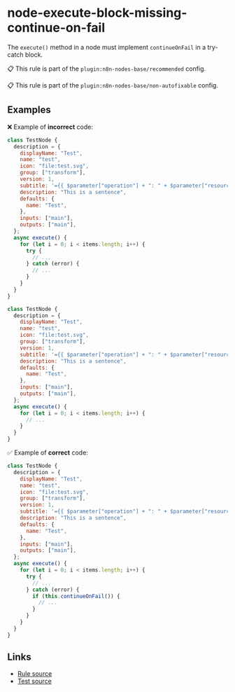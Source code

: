 [//]: # "File generated from a template. Do not edit this file directly."

# node-execute-block-missing-continue-on-fail

The `execute()` method in a node must implement `continueOnFail` in a try-catch block.

📋 This rule is part of the `plugin:n8n-nodes-base/recommended` config.

📋 This rule is part of the `plugin:n8n-nodes-base/non-autofixable` config.

## Examples

❌ Example of **incorrect** code:

```js
class TestNode {
  description = {
    displayName: "Test",
    name: "test",
    icon: "file:test.svg",
    group: ["transform"],
    version: 1,
    subtitle: '={{ $parameter["operation"] + ": " + $parameter["resource"] }}',
    description: "This is a sentence",
    defaults: {
      name: "Test",
    },
    inputs: ["main"],
    outputs: ["main"],
  };
  async execute() {
    for (let i = 0; i < items.length; i++) {
      try {
        // ...
      } catch (error) {
        // ...
      }
    }
  }
}

class TestNode {
  description = {
    displayName: "Test",
    name: "test",
    icon: "file:test.svg",
    group: ["transform"],
    version: 1,
    subtitle: '={{ $parameter["operation"] + ": " + $parameter["resource"] }}',
    description: "This is a sentence",
    defaults: {
      name: "Test",
    },
    inputs: ["main"],
    outputs: ["main"],
  };
  async execute() {
    for (let i = 0; i < items.length; i++) {
      // ...
    }
  }
}
```

✅ Example of **correct** code:

```js
class TestNode {
  description = {
    displayName: "Test",
    name: "test",
    icon: "file:test.svg",
    group: ["transform"],
    version: 1,
    subtitle: '={{ $parameter["operation"] + ": " + $parameter["resource"] }}',
    description: "This is a sentence",
    defaults: {
      name: "Test",
    },
    inputs: ["main"],
    outputs: ["main"],
  };
  async execute() {
    for (let i = 0; i < items.length; i++) {
      try {
        // ...
      } catch (error) {
        if (this.continueOnFail()) {
          // ...
        }
      }
    }
  }
}
```

## Links

- [Rule source](../../lib/rules/node-execute-block-missing-continue-on-fail.ts)
- [Test source](../../tests/node-execute-block-missing-continue-on-fail.test.ts)
